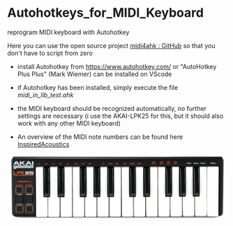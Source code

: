# Autohotkeys_for_MIDI_Keyboard

 reprogram MIDI keyboard with Autohotkey


Here you can use the open source project [midi4ahk : GitHub](https://github.com/micahstubbs/midi4ahk) so that you don't have to script from zero

 - install Autohotkey from https://www.autohotkey.com/ or "AutoHotkey Plus Plus" (Mark Wiemer) can be installed on VScode

 - if Autohotkey has been installed, simply execute the file *midi_in_lib_test.ahk*

 - the MIDI keyboard should be recognized automatically, no further settings are necessary (i use the AKAI-LPK25 for this, but it should also work with any other MIDI keyboard)

 - An overview of the MIDI note numbers can be found here [InspiredAcoustics](https://www.inspiredacoustics.com/en/MIDI_note_numbers_and_center_frequencies)


 <img src="images/AKAILPK25.PNG" width="900">